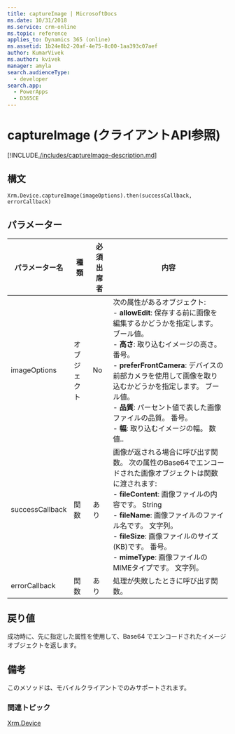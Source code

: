 ```yaml
---
title: captureImage | MicrosoftDocs
ms.date: 10/31/2018
ms.service: crm-online
ms.topic: reference
applies_to: Dynamics 365 (online)
ms.assetid: 1b24e8b2-20af-4e75-8c00-1aa393c07aef
author: KumarVivek
ms.author: kvivek
manager: amyla
search.audienceType:
  - developer
search.app:
  - PowerApps
  - D365CE
---
```

# <a name="captureimage-client-api-reference"></a>captureImage (クライアントAPI参照)



[!INCLUDE[./includes/captureImage-description.md](./includes/captureImage-description.md)]


## <a name="syntax"></a>構文

`Xrm.Device.captureImage(imageOptions).then(successCallback, errorCallback)`

## <a name="parameters"></a>パラメーター

| パラメーター名        | 種類           | 必須出席者  |内容  |
| ------------- |-------------| -----|-----|
|imageOptions |オブジェクト | No|次の属性があるオブジェクト:<br/>- **allowEdit**: 保存する前に画像を編集するかどうかを指定します。 ブール値。<br/>- **高さ**: 取り込むイメージの高さ。 番号。<br/>- **preferFrontCamera**: デバイスの前部カメラを使用して画像を取り込むかどうかを指定します。 ブール値。<br/>- **品質**: パーセント値で表した画像ファイルの品質。 番号。<br/>- **幅**: 取り込むイメージの幅。 数値..|
|successCallback |関数 | あり|画像が返される場合に呼び出す関数。 次の属性のBase64でエンコードされた画像オブジェクトは関数に渡されます:<br/>- **fileContent**: 画像ファイルの内容です。 String <br/>- **fileName**: 画像ファイルのファイル名です。 文字列。<br/>- **fileSize**: 画像ファイルのサイズ(KB)です。 番号。<br/>- **mimeType**: 画像ファイルのMIMEタイプです。 文字列。|
|errorCallback |関数 | あり|処理が失敗したときに呼び出す関数。 |
 

## <a name="return-value"></a>戻り値
成功時に、先に指定した属性を使用して、Base64 でエンコードされたイメージ オブジェクトを返します。

## <a name="remarks"></a>備考
このメソッドは、モバイルクライアントでのみサポートされます。

### <a name="related-topics"></a>関連トピック
[Xrm.Device](../xrm-device.md)

